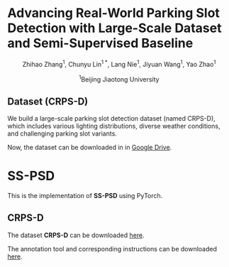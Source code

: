 # Advancing Real-World Parking Slot Detection with Large-Scale Dataset and Semi-Supervised Baseline
<p align="center">Zhihao Zhang<sup>1</sup>, Chunyu Lin<sup>1 *</sup>, Lang Nie<sup>1</sup>, Jiyuan Wang<sup>1</sup>, Yao Zhao<sup>1</sup></p>
<p align="center"><sup>1</sup>Beijing Jiaotong University</p>

## Dataset (CRPS-D)
We build a large-scale parking slot detection dataset (named CRPS-D), which includes various lighting distributions, diverse weather conditions, and challenging parking slot variants.

Now, the dataset can be downloaded in in [Google Drive](https://drive.google.com/file/d/10Lm7RdoMliTVDnYX9lnM_Z3qXytXDWbG).


# SS-PSD

This is the implementation of **SS-PSD** using PyTorch.


## CRPS-D
The dataset **CRPS-D** can be downloaded [here](https://drive.google.com/file/d/10Lm7RdoMliTVDnYX9lnM_Z3qXytXDWbG).

The annotation tool and corresponding instructions can be downloaded [here](https://drive.google.com/file/d/1muVTCgz8Tg6dSIZy7Ql4zcT7r8ZWsfxq).
